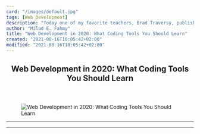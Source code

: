 ```yaml
---
card: "/images/default.jpg"
tags: [Web Development]
description: "Today one of my favorite teachers, Brad Traversy, published a"
author: "Milad E. Fahmy"
title: "Web Development in 2020: What Coding Tools You Should Learn"
created: "2021-08-16T10:05:42+02:00"
modified: "2021-08-16T10:05:42+02:00"
---
```

<div class="site-wrapper">
<main id="site-main" class="site-main outer">
<div class="inner">
<article class="post-full post tag-web-development tag-javascript tag-career-advice tag-jobs ">
<header class="post-full-header">
<h1 class="post-full-title">Web Development in 2020: What Coding Tools You Should Learn</h1>
</header>
<figure class="post-full-image">
<picture>
<source media="(max-width: 700px)" sizes="1px" srcset="data:image/gif;base64,R0lGODlhAQABAIAAAAAAAP///yH5BAEAAAAALAAAAAABAAEAAAIBRAA7 1w">
<source media="(min-width: 701px)" sizes="(max-width: 800px) 400px,
(max-width: 1170px) 700px,
1400px" srcset="/news/content/images/size/w300/2019/12/desktop-cropped.jpg 300w,
/news/content/images/size/w600/2019/12/desktop-cropped.jpg 600w,
/news/content/images/size/w1000/2019/12/desktop-cropped.jpg 1000w,
/news/content/images/size/w2000/2019/12/desktop-cropped.jpg 2000w">
<img onerror="this.style.display='none'" src="/news/content/images/size/w2000/2019/12/desktop-cropped.jpg" alt="Web Development in 2020: What Coding Tools You Should Learn">
</picture>
</figure>
<section class="post-full-content">
<div class="post-content">
</div>
<hr>
<hr>
</section>
</article>
</div>
</main>
</div>
<!-- Google Tag Manager (noscript) -->
<!-- End Google Tag Manager (noscript) -->
